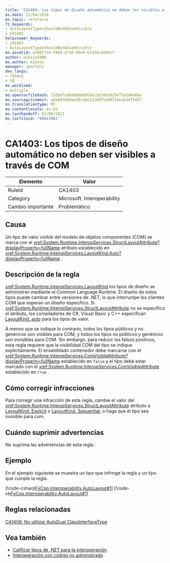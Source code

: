 ```yaml
---
title: 'CA1403: Los tipos de diseño automático no deben ser visibles a través de COM'
ms.date: 11/04/2016
ms.topic: reference
f1_keywords:
- AutoLayoutTypesShouldNotBeComVisible
- CA1403
helpviewer_keywords:
- CA1403
- AutoLayoutTypesShouldNotBeComVisible
ms.assetid: a7007714-f9b4-4730-94e0-67d3dc68991f
author: mikejo5000
ms.author: mikejo
manager: jmartens
dev_langs:
- CSharp
- VB
ms.workload:
- multiple
ms.openlocfilehash: f3d9d7ed0abd6b6053ec563dedd25477e1d6e8be
ms.sourcegitcommit: ae6d47b09a439cd0e13180f5e89510e3e347fd47
ms.translationtype: MT
ms.contentlocale: es-ES
ms.lasthandoff: 02/08/2021
ms.locfileid: "99847081"
---
```

# <a name="ca1403-auto-layout-types-should-not-be-com-visible"></a>CA1403: Los tipos de diseño automático no deben ser visibles a través de COM

|Elemento|Valor|
|-|-|
|RuleId|CA1403|
|Category|Microsoft. Interoperability|
|Cambio importante|Problemático|

## <a name="cause"></a>Causa

Un tipo de valor visible del modelo de objetos componentes (COM) se marca con el <xref:System.Runtime.InteropServices.StructLayoutAttribute?displayProperty=fullName> atributo establecido en <xref:System.Runtime.InteropServices.LayoutKind.Auto?displayProperty=fullName> .

## <a name="rule-description"></a>Descripción de la regla

<xref:System.Runtime.InteropServices.LayoutKind> los tipos de diseño se administran mediante el Common Language Runtime. El diseño de estos tipos puede cambiar entre versiones de .NET, lo que interrumpe los clientes COM que esperan un diseño específico. Si <xref:System.Runtime.InteropServices.StructLayoutAttribute> no se especifica el atributo, los compiladores de C#, Visual Basic y C++ especifican [LayoutKind. auto](<xref:System.Runtime.InteropServices.LayoutKind.Auto>) para los tipos de valor.

A menos que se indique lo contrario, todos los tipos públicos y no genéricos son visibles para COM, y todos los tipos no públicos y genéricos son invisibles para COM. Sin embargo, para reducir los falsos positivos, esta regla requiere que la visibilidad COM del tipo se indique explícitamente. El ensamblado contenedor debe marcarse con el <xref:System.Runtime.InteropServices.ComVisibleAttribute?displayProperty=fullName> establecido en `false` y el tipo debe estar marcado con el <xref:System.Runtime.InteropServices.ComVisibleAttribute> establecido en `true` .

## <a name="how-to-fix-violations"></a>Cómo corregir infracciones

Para corregir una infracción de esta regla, cambie el valor del <xref:System.Runtime.InteropServices.StructLayoutAttribute> atributo a [LayoutKind. Explicit](<xref:System.Runtime.InteropServices.LayoutKind.Explicit>) o [LayoutKind. Sequential](<xref:System.Runtime.InteropServices.LayoutKind.Sequential>), o haga que el tipo sea invisible para com.

## <a name="when-to-suppress-warnings"></a>Cuándo suprimir advertencias

No suprima las advertencias de esta regla.

## <a name="example"></a>Ejemplo

En el ejemplo siguiente se muestra un tipo que infringe la regla y un tipo que cumple la regla.

[!code-csharp[FxCop.Interoperability.AutoLayout#1](../code-quality/codesnippet/CSharp/ca1403-auto-layout-types-should-not-be-com-visible_1.cs)]
[!code-vb[FxCop.Interoperability.AutoLayout#1](../code-quality/codesnippet/VisualBasic/ca1403-auto-layout-types-should-not-be-com-visible_1.vb)]

## <a name="related-rules"></a>Reglas relacionadas

[CA1408: No utilizar AutoDual ClassInterfaceType](../code-quality/ca1408.md)

## <a name="see-also"></a>Vea también

- [Calificar tipos de .NET para la interoperación](/dotnet/framework/interop/qualifying-net-types-for-interoperation)
- [Interoperación con código no administrado](/dotnet/framework/interop/index)
